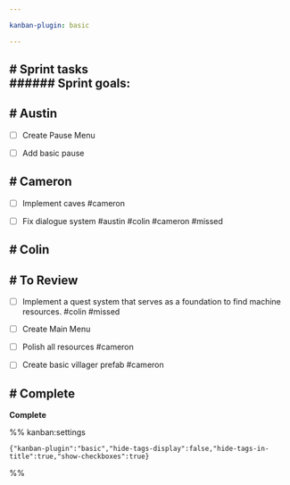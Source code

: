 ```yaml
---

kanban-plugin: basic

---
```


## # Sprint tasks<br>###### Sprint goals:



## # Austin

- [ ] Create Pause Menu
- [ ] Add basic pause


## # Cameron

- [ ] Implement caves #cameron
- [ ] Fix dialogue system #austin #colin #cameron  #missed


## # Colin



## # To Review

- [ ] Implement a quest system that serves as a foundation to find machine resources. #colin #missed
- [ ] Create Main Menu
- [ ] Polish all resources #cameron
- [ ] Create basic villager prefab #cameron


## # Complete

**Complete**




%% kanban:settings
```
{"kanban-plugin":"basic","hide-tags-display":false,"hide-tags-in-title":true,"show-checkboxes":true}
```
%%